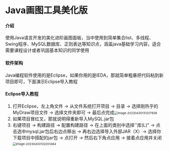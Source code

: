 # Java画图工具美化版

#### 介绍
使用Java语言开发的美化进阶画图面板，当中使用到简单集合list、多线程、Swing程序、MySQL数据库、正则表达等知识点，涵盖java基础学习内容，适合需要课程设计或者巩固基本知识的同学使用

#### 软件架构
Java编程软件使用的是Eclipse，如果你用的是IEDA，那就简单粗暴把代码粘到新项目即可，下面演示Eclipse导入教程


#### Eclipse导入教程

1.  打开Eclipse，左上角文件 -> 从文件系统打开项目 -> 目录 -> 选择刚热乎的MyDraw项目文件 -> 选择文件夹即可 -> 最后点完成<img src="C:\Users\aaa\AppData\Roaming\Typora\typora-user-images\image-20230430131207836.png" alt="image-20230430131207836" style="zoom: 67%;" />
2.  如果项目冒红叉，那就说明得重新导入MySQL.jar包
3.  右键项目 -> 构建路径 -> 配置构建路径 -> 在上面的类别中选择''库(L)" -> 点击选中mysql.jar包后右边点移出 -> 再右边选择导入外部JAR（X）-> 选择你下载项目中搭配的jar包 -> 点打开 -> 然后右下角点应用 -> 接着点应用并关闭<img src="C:\Users\aaa\AppData\Roaming\Typora\typora-user-images\image-20230430132201484.png" alt="image-20230430132201484" style="zoom:67%;" />
